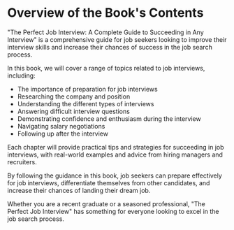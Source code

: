 Overview of the Book's Contents
========================================================

"The Perfect Job Interview: A Complete Guide to Succeeding in Any Interview" is a comprehensive guide for job seekers looking to improve their interview skills and increase their chances of success in the job search process.

In this book, we will cover a range of topics related to job interviews, including:

* The importance of preparation for job interviews
* Researching the company and position
* Understanding the different types of interviews
* Answering difficult interview questions
* Demonstrating confidence and enthusiasm during the interview
* Navigating salary negotiations
* Following up after the interview

Each chapter will provide practical tips and strategies for succeeding in job interviews, with real-world examples and advice from hiring managers and recruiters.

By following the guidance in this book, job seekers can prepare effectively for job interviews, differentiate themselves from other candidates, and increase their chances of landing their dream job.

Whether you are a recent graduate or a seasoned professional, "The Perfect Job Interview" has something for everyone looking to excel in the job search process.
